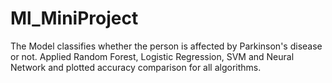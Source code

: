 # Ml_MiniProject
The Model classifies whether the person is affected by Parkinson's disease or not. Applied Random Forest, Logistic Regression,
 SVM and Neural Network and plotted accuracy comparison for all algorithms.
